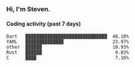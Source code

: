 ### Hi, I'm Steven.

#### Coding activity (past 7 days)
```
Dart   ▓▓▓▓▓▓▓▓▓▓▓▓▓▓▓▓▓▓▓▓▓▓▓▓▓▓▓▓▓▓  48.10%
YAML   ▓▓▓▓▓▓▓▓▓▓▓▓▓▓                  23.97%
other  ▓▓▓▓▓▓                          10.93%
Rust   ▓▓▓▓▓▓                           9.83%
C      ▓▓▓▓                             7.16%
```
